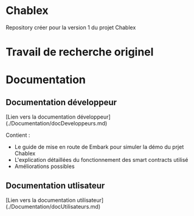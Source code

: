 # Chablex
Repository créer pour la version 1 du projet Chablex



<h1>Travail de recherche originel</h1>

<h1>Documentation</h1>
<h2>Documentation développeur</h2>
[Lien vers la documentation développeur](./Documentation/docDeveloppeurs.md)

Contient :

- Le guide de mise en route de Embark pour simuler la démo du prjet Chablex
- L'explication détaillées du fonctionnement des smart contracts utilisé
- Améliorations possibles 

<h2>Documentation utlisateur</h2>
[Lien vers la documentation utilisateur](./Documentation/docUtilisateurs.md)

